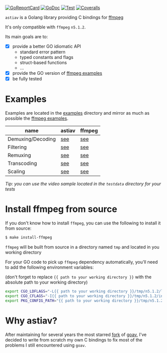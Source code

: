 [![GoReportCard](http://goreportcard.com/badge/github.com/asticode/go-astiav)](http://goreportcard.com/report/github.com/asticode/go-astiav)
[![GoDoc](https://godoc.org/github.com/asticode/go-astiav?status.svg)](https://godoc.org/github.com/asticode/go-astiav)
[![Test](https://github.com/asticode/go-astiav/actions/workflows/test.yml/badge.svg)](https://github.com/asticode/go-astiav/actions/workflows/test.yml)
[![Coveralls](https://coveralls.io/repos/github/asticode/go-astiav/badge.svg?branch=master)](https://coveralls.io/github/asticode/go-astiav)

`astiav` is a Golang library providing C bindings for [ffmpeg](https://github.com/FFmpeg/FFmpeg)

It's only compatible with `ffmpeg` `n5.1.2`.

Its main goals are to:

- [x] provide a better GO idiomatic API
    - standard error pattern
    - typed constants and flags
    - struct-based functions
    - ...
- [x] provide the GO version of [ffmpeg examples](https://github.com/FFmpeg/FFmpeg/tree/n5.1.2/doc/examples)
- [x] be fully tested

# Examples

Examples are located in the [examples](examples) directory and mirror as much as possible the [ffmpeg examples](https://github.com/FFmpeg/FFmpeg/tree/n5.1.2/doc/examples).

|name|astiav|ffmpeg|
|---|---|---|
|Demuxing/Decoding|[see](examples/demuxing_decoding/main.go)|[see](https://github.com/FFmpeg/FFmpeg/blob/n5.1.2/doc/examples/demuxing_decoding.c)
|Filtering|[see](examples/filtering/main.go)|[see](https://github.com/FFmpeg/FFmpeg/blob/n5.1.2/doc/examples/filtering_video.c)
|Remuxing|[see](examples/remuxing/main.go)|[see](https://github.com/FFmpeg/FFmpeg/blob/n5.1.2/doc/examples/remuxing.c)
|Transcoding|[see](examples/transcoding/main.go)|[see](https://github.com/FFmpeg/FFmpeg/blob/n5.1.2/doc/examples/transcoding.c)
|Scaling|[see](examples/scaling/main.go)|[see](https://github.com/FFmpeg/FFmpeg/blob/n5.1.2/doc/examples/scaling_video.c)

*Tip: you can use the video sample located in the `testdata` directory for your tests*

# Install ffmpeg from source

If you don't know how to install `ffmpeg`, you can use the following to install it from source:

```sh
$ make install-ffmpeg
```

`ffmpeg` will be built from source in a directory named `tmp` and located in you working directory

For your GO code to pick up `ffmpeg` dependency automatically, you'll need to add the following environment variables:

(don't forget to replace `{{ path to your working directory }}` with the absolute path to your working directory)

```sh
export CGO_LDFLAGS="-L{{ path to your working directory }}/tmp/n5.1.2/lib/",
export CGO_CFLAGS="-I{{ path to your working directory }}/tmp/n5.1.2/include/",
export PKG_CONFIG_PATH="{{ path to your working directory }}/tmp/n5.1.2/lib/pkgconfig",
```

# Why astiav?

After maintaining for several years the most starred [fork](https://github.com/asticode/goav) of [goav](https://github.com/giorgisio/goav), I've decided to write from scratch my own C bindings to fix most of the problems I still encountered using `goav`.
